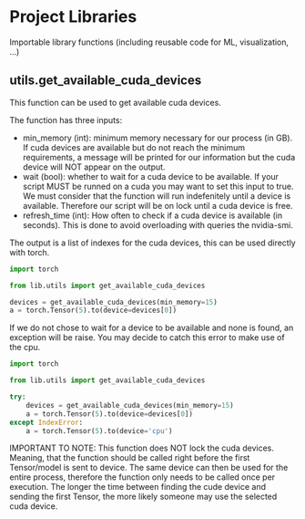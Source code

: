 # Project Libraries

Importable library functions (including reusable code for ML, visualization, ...)

## utils.get_available_cuda_devices

This function can be used to get available cuda devices.

The function has three inputs:
- min_memory (int): minimum memory necessary for our process (in GB). 
  If cuda devices are available but do not reach the minimum requirements,
  a message will be printed for our information 
  but the cuda device will NOT appear on the output.
- wait (bool): whether to wait for a cuda device to be available.
  If your script MUST be runned on a cuda you may want to set this input to true.
  We must consider that the function will run indefenitely until a device is available.
  Therefore our script will be on lock until a cuda device is free.
- refresh_time (int): How often to check if a cuda device is available (in seconds).
  This is done to avoid overloading with queries the nvidia-smi.

The output is a list of indexes for the cuda devices, this can be used directly with torch.

```python
import torch

from lib.utils import get_available_cuda_devices

devices = get_available_cuda_devices(min_memory=15)
a = torch.Tensor(5).to(device=devices[0])
```

If we do not chose to wait for a device to be available and none is found,
an exception will be raise.
You may decide to catch this error to make use of the cpu.

```python
import torch

from lib.utils import get_available_cuda_devices

try:
    devices = get_available_cuda_devices(min_memory=15)
    a = torch.Tensor(5).to(device=devices[0])
except IndexError:
    a = torch.Tensor(5).to(device='cpu')
```

IMPORTANT TO NOTE: This function does NOT lock the cuda devices. 
Meaning, that the function should be called right before the first Tensor/model is sent to device. The same device can then be used for the entire process,
therefore the function only needs to be called once per execution.
The longer the time between finding the cude device and sending the first Tensor,
the more likely someone may use the selected cuda device.
